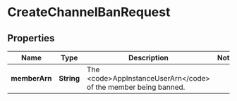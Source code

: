 

# CreateChannelBanRequest


## Properties

| Name | Type | Description | Notes |
|------------ | ------------- | ------------- | -------------|
|**memberArn** | **String** | The &lt;code&gt;AppInstanceUserArn&lt;/code&gt; of the member being banned. |  |



